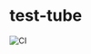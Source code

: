 # test-tube

![CI](https://github.com/osmosis-labs/test-tube/actions/workflows/integration-check.yml/badge.svg)
